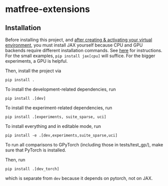 # matfree-extensions


## Installation


Before installing this project,
and [after creating & activating your virtual environment](https://realpython.com/python-virtual-environments-a-primer/),
you must install JAX yourself because CPU and GPU backends require different installation commands.
See [here](https://jax.readthedocs.io/en/latest/installation.html) for instructions.
For the small examples, `pip install jax[cpu]` will suffice.
For the bigger experiments, a GPU is helpful.

Then, install the project via
```commandline
pip install .
```

To install the development-related dependencies, run
```commandline
pip install .[dev]
```

To install the experiment-related dependencies, run
```commandline
pip install .[experiments, suite_sparse, uci]
```

To install everything and in editable mode, run
```commandline
pip install -e .[dev,experiments,suite_sparse,uci]
```


To run all comparisons to GPyTorch (including those in tests/test_gp/),
make sure that PyTorch is installed.

Then, run
```commandline
pip install .[dev_torch]
```
which is separate from `dev` because it depends on pytorch, not on JAX.
